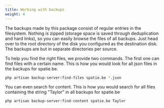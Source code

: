 ```yaml
---
title: Working with backups
weight: 4
---
```


The backups made by this package consist of regular entries in the filesystem. Nothing is zipped (storage space is saved through deduplication and hard links), so you can easily browse the files of all backups. Just head over to the root directory of the disk you configured as the destination disk. The backups are but in separate directories per source.

To help you find the right files, we provide two commands. The first one can find files with a certain name. This is how you would look for all json files in the backups for spatie.be.

```bash
php artisan backup-server:find-files spatie.be *.json
```

You can even search for content. This is how you would search for all files containing the string "Taylor" in all backups for spatie.be

```bash
php artisan backup-server:find-content spatie.be Taylor
```
